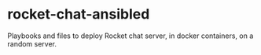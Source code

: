 # rocket-chat-ansibled
Playbooks and files to deploy Rocket chat server, in docker containers, on a random server.
